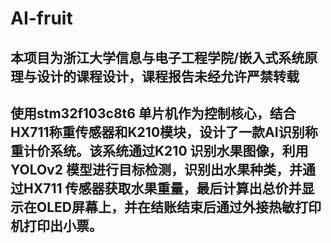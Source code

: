 # AI-fruit
## 本项目为浙江大学信息与电子工程学院/嵌入式系统原理与设计的课程设计，课程报告未经允许严禁转载
## 使用stm32f103c8t6 单片机作为控制核心，结合HX711称重传感器和K210模块，设计了一款AI识别称重计价系统。该系统通过K210 识别水果图像，利用YOLOv2 模型进行目标检测，识别出水果种类，并通过HX711 传感器获取水果重量，最后计算出总价并显示在OLED屏幕上，并在结账结束后通过外接热敏打印机打印出小票。
